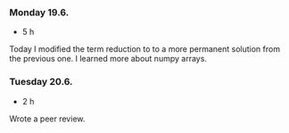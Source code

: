 ### Monday 19.6.
- 5 h

Today I modified the term reduction to to a more permanent solution from the previous one. I learned more about numpy arrays.

### Tuesday 20.6.
- 2 h

Wrote a peer review.
